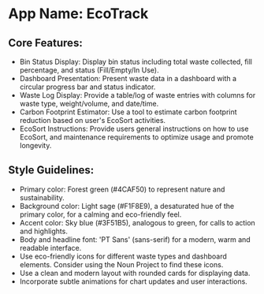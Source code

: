# **App Name**: EcoTrack

## Core Features:

- Bin Status Display: Display bin status including total waste collected, fill percentage, and status (Fill/Empty/In Use).
- Dashboard Presentation: Present waste data in a dashboard with a circular progress bar and status indicator.
- Waste Log Display: Provide a table/log of waste entries with columns for waste type, weight/volume, and date/time.
- Carbon Footprint Estimator: Use a tool to estimate carbon footprint reduction based on user's EcoSort activities.
- EcoSort Instructions: Provide users general instructions on how to use EcoSort, and maintenance requirements to optimize usage and promote longevity.

## Style Guidelines:

- Primary color: Forest green (#4CAF50) to represent nature and sustainability.
- Background color: Light sage (#F1F8E9), a desaturated hue of the primary color, for a calming and eco-friendly feel.
- Accent color: Sky blue (#3F51B5), analogous to green, for calls to action and highlights.
- Body and headline font: 'PT Sans' (sans-serif) for a modern, warm and readable interface.
- Use eco-friendly icons for different waste types and dashboard elements. Consider using the Noun Project to find these icons.
- Use a clean and modern layout with rounded cards for displaying data.
- Incorporate subtle animations for chart updates and user interactions.